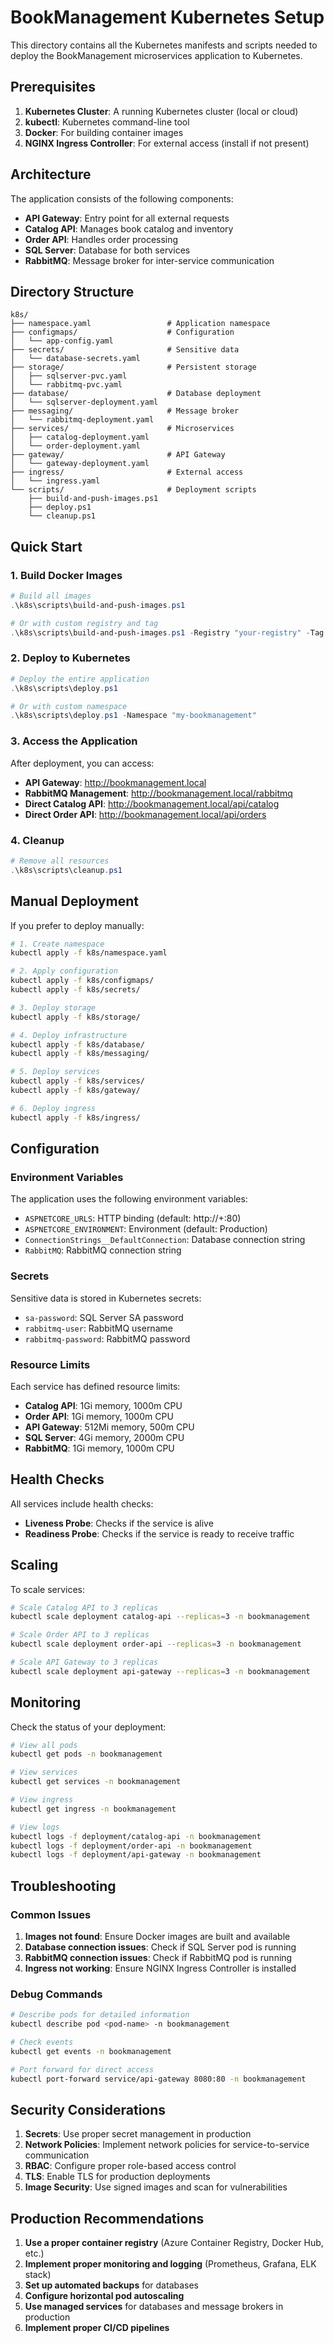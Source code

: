 # BookManagement Kubernetes Setup

This directory contains all the Kubernetes manifests and scripts needed to deploy the BookManagement microservices application to Kubernetes.

## Prerequisites

1. **Kubernetes Cluster**: A running Kubernetes cluster (local or cloud)
2. **kubectl**: Kubernetes command-line tool
3. **Docker**: For building container images
4. **NGINX Ingress Controller**: For external access (install if not present)

## Architecture

The application consists of the following components:

- **API Gateway**: Entry point for all external requests
- **Catalog API**: Manages book catalog and inventory
- **Order API**: Handles order processing
- **SQL Server**: Database for both services
- **RabbitMQ**: Message broker for inter-service communication

## Directory Structure

```
k8s/
├── namespace.yaml                 # Application namespace
├── configmaps/                    # Configuration
│   └── app-config.yaml
├── secrets/                       # Sensitive data
│   └── database-secrets.yaml
├── storage/                       # Persistent storage
│   ├── sqlserver-pvc.yaml
│   └── rabbitmq-pvc.yaml
├── database/                      # Database deployment
│   └── sqlserver-deployment.yaml
├── messaging/                     # Message broker
│   └── rabbitmq-deployment.yaml
├── services/                      # Microservices
│   ├── catalog-deployment.yaml
│   └── order-deployment.yaml
├── gateway/                       # API Gateway
│   └── gateway-deployment.yaml
├── ingress/                       # External access
│   └── ingress.yaml
└── scripts/                       # Deployment scripts
    ├── build-and-push-images.ps1
    ├── deploy.ps1
    └── cleanup.ps1
```

## Quick Start

### 1. Build Docker Images

```powershell
# Build all images
.\k8s\scripts\build-and-push-images.ps1

# Or with custom registry and tag
.\k8s\scripts\build-and-push-images.ps1 -Registry "your-registry" -Tag "v1.0.0"
```

### 2. Deploy to Kubernetes

```powershell
# Deploy the entire application
.\k8s\scripts\deploy.ps1

# Or with custom namespace
.\k8s\scripts\deploy.ps1 -Namespace "my-bookmanagement"
```

### 3. Access the Application

After deployment, you can access:

- **API Gateway**: http://bookmanagement.local
- **RabbitMQ Management**: http://bookmanagement.local/rabbitmq
- **Direct Catalog API**: http://bookmanagement.local/api/catalog
- **Direct Order API**: http://bookmanagement.local/api/orders

### 4. Cleanup

```powershell
# Remove all resources
.\k8s\scripts\cleanup.ps1
```

## Manual Deployment

If you prefer to deploy manually:

```bash
# 1. Create namespace
kubectl apply -f k8s/namespace.yaml

# 2. Apply configuration
kubectl apply -f k8s/configmaps/
kubectl apply -f k8s/secrets/

# 3. Deploy storage
kubectl apply -f k8s/storage/

# 4. Deploy infrastructure
kubectl apply -f k8s/database/
kubectl apply -f k8s/messaging/

# 5. Deploy services
kubectl apply -f k8s/services/
kubectl apply -f k8s/gateway/

# 6. Deploy ingress
kubectl apply -f k8s/ingress/
```

## Configuration

### Environment Variables

The application uses the following environment variables:

- `ASPNETCORE_URLS`: HTTP binding (default: http://+:80)
- `ASPNETCORE_ENVIRONMENT`: Environment (default: Production)
- `ConnectionStrings__DefaultConnection`: Database connection string
- `RabbitMQ`: RabbitMQ connection string

### Secrets

Sensitive data is stored in Kubernetes secrets:

- `sa-password`: SQL Server SA password
- `rabbitmq-user`: RabbitMQ username
- `rabbitmq-password`: RabbitMQ password

### Resource Limits

Each service has defined resource limits:

- **Catalog API**: 1Gi memory, 1000m CPU
- **Order API**: 1Gi memory, 1000m CPU
- **API Gateway**: 512Mi memory, 500m CPU
- **SQL Server**: 4Gi memory, 2000m CPU
- **RabbitMQ**: 1Gi memory, 1000m CPU

## Health Checks

All services include health checks:

- **Liveness Probe**: Checks if the service is alive
- **Readiness Probe**: Checks if the service is ready to receive traffic

## Scaling

To scale services:

```bash
# Scale Catalog API to 3 replicas
kubectl scale deployment catalog-api --replicas=3 -n bookmanagement

# Scale Order API to 3 replicas
kubectl scale deployment order-api --replicas=3 -n bookmanagement

# Scale API Gateway to 3 replicas
kubectl scale deployment api-gateway --replicas=3 -n bookmanagement
```

## Monitoring

Check the status of your deployment:

```bash
# View all pods
kubectl get pods -n bookmanagement

# View services
kubectl get services -n bookmanagement

# View ingress
kubectl get ingress -n bookmanagement

# View logs
kubectl logs -f deployment/catalog-api -n bookmanagement
kubectl logs -f deployment/order-api -n bookmanagement
kubectl logs -f deployment/api-gateway -n bookmanagement
```

## Troubleshooting

### Common Issues

1. **Images not found**: Ensure Docker images are built and available
2. **Database connection issues**: Check if SQL Server pod is running
3. **RabbitMQ connection issues**: Check if RabbitMQ pod is running
4. **Ingress not working**: Ensure NGINX Ingress Controller is installed

### Debug Commands

```bash
# Describe pods for detailed information
kubectl describe pod <pod-name> -n bookmanagement

# Check events
kubectl get events -n bookmanagement

# Port forward for direct access
kubectl port-forward service/api-gateway 8080:80 -n bookmanagement
```

## Security Considerations

1. **Secrets**: Use proper secret management in production
2. **Network Policies**: Implement network policies for service-to-service communication
3. **RBAC**: Configure proper role-based access control
4. **TLS**: Enable TLS for production deployments
5. **Image Security**: Use signed images and scan for vulnerabilities

## Production Recommendations

1. **Use a proper container registry** (Azure Container Registry, Docker Hub, etc.)
2. **Implement proper monitoring and logging** (Prometheus, Grafana, ELK stack)
3. **Set up automated backups** for databases
4. **Configure horizontal pod autoscaling**
5. **Use managed services** for databases and message brokers in production
6. **Implement proper CI/CD pipelines** 